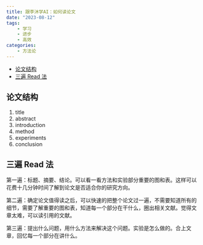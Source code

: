 ```yaml
---
title: 跟李沐学AI：如何读论文
date: "2023-08-12"
tags:
    - 学习
    - 进步
    - 高效
categories:
    - 方法论
---
```


- [论文结构](#论文结构)
- [三遍 Read 法](#三遍-read-法)

## 论文结构

1. title
2. abstract
3. introduction
4. method
5. experiments
6. conclusion

## 三遍 Read 法

第一遍：标题、摘要、结论。可以看一看方法和实验部分重要的图和表。这样可以花费十几分钟时间了解到论文是否适合你的研究方向。

第二遍：确定论文值得读之后，可以快速的把整个论文过一遍，不需要知道所有的细节，需要了解重要的图和表，知道每一个部分在干什么，圈出相关文献。觉得文章太难，可以读引用的文献。

第三遍：提出什么问题，用什么方法来解决这个问题。实验是怎么做的。合上文章，回忆每一个部分在讲什么。